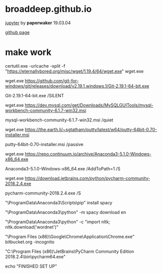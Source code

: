 # broaddeep.github.io


[jupyter](http://34.73.11.176:8888) by **paperwaker** 19.03.04 

[github page](http://github.com/broaddeep/broaddeep.github.io)


# make work

certutil.exe -urlcache -split -f "https://eternallybored.org/misc/wget/1.19.4/64/wget.exe" wget.exe

wget.exe https://github.com/git-for-windows/git/releases/download/v2.19.1.windows.1/Git-2.19.1-64-bit.exe

Git-2.19.1-64-bit.exe /SILENT

wget.exe https://dev.mysql.com/get/Downloads/MySQLGUITools/mysql-workbench-community-6.1.7-win32.msi

mysql-workbench-community-6.1.7-win32.msi /quiet

wget.exe https://the.earth.li/~sgtatham/putty/latest/w64/putty-64bit-0.70-installer.msi

putty-64bit-0.70-installer.msi /passive

wget.exe https://repo.continuum.io/archive/Anaconda3-5.1.0-Windows-x86_64.exe

Anaconda3-5.1.0-Windows-x86_64.exe /AddToPath=1 /S

wget.exe https://download.jetbrains.com/python/pycharm-community-2018.2.4.exe

pycharm-community-2018.2.4.exe /S

"\ProgramData\Anaconda3\Scripts\pip" install spacy

"\ProgramData\Anaconda3\python" -m spacy download en

"\ProgramData\Anaconda3\python" -c "import nltk; nltk.download('wordnet')"

"\Program Files (x86)\Google\Chrome\Application\Chrome.exe" bitbucket.org -incognito

"C:\Program Files (x86)\JetBrains\PyCharm Community Edition 2018.2.4\bin\pycharm64.exe"

echo "FINISHED SET UP"
